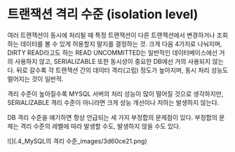 # 트랜잭션 격리 수준 (isolation level)
여러 트랜잭션이 동시에 처리될 때 특정 트랜잭션이 다른 트랜잭션에서 변경하거나 조회하는 데이터를 볼 수 있게 허용할지 말지를 결정하는 것.
크게 다음 4가지로 나눠지며, DIRTY READ라고도 하는 READ UNCOMMITTED는 일반적인 데이터베이스에선 거의 사용하지 않고, 
SERIALIZABLE 또한 동시성이 중요한 DB에선 거의 사용되지 않는다.
뒤로 갈수록 각 트랜잭션 간의 데이터 격리(고립) 정도가 높아지며, 동시 처리 성능도 떨어지는 것이 일반적.

격리 수준이 높아질수록 MYSQL 서버의 처리 성능이 많이 떨어질 것으로 생각하지만, SERIALIZABLE 격리 수준이 아니라면 크게 성능 개선이나 저하는 발생하지 않는다.

DB 격리 수준을 얘기하면 항상 언급되는 세 가지 부정합의 문제점이 있다. 부정합의 문제는 격리 수준의 레벨에 따라 발생할 수도, 발생하지 않을 수도 있다.

![](.4_MySQL의 격리 수준_images/3d60ce21.png)